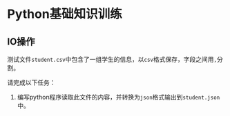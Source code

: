 # Python基础知识训练

## IO操作

测试文件`student.csv`中包含了一组学生的信息，以`csv`格式保存，字段之间用`,`分割。

请完成以下任务：

1. 编写python程序读取此文件的内容，并转换为`json`格式输出到`student.json`中。
